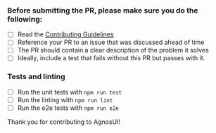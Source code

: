 ### Before submitting the PR, please make sure you do the following:

- [ ] Read the [Contributing Guidelines](https://github.com/AmadeusITGroup/AgnosUI/blob/main/CONTRIBUTING.md)
- [ ] Reference your PR to an issue that was discussed ahead of time
- [ ] The PR should contain a clear description of the problem it solves
- [ ] Ideally, include a test that fails without this PR but passes with it.

### Tests and linting

- [ ] Run the unit tests with `npm run test`
- [ ] Run the linting with `npm run lint`
- [ ] Run the e2e tests with `npm run e2e`

Thank you for contributing to AgnosUI!
